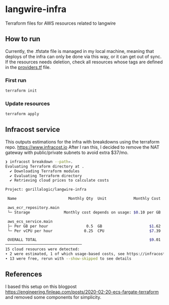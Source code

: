 # langwire-infra
Terraform files for AWS resources related to langwire

## How to run
Currently, the .tfstate file is managed in my local machine, meaning that deploys of the infra can only be done via this way, or it can get out of sync. If the resources needs deletion, check all resources whose tags are defined in the [providers.tf](providers.tf#L15) file.

### First run
```bash
terraform init 
```
### Update resources
```bash
terraform apply
```

## Infracost service
This outputs estimations for the infra with breakdowns using the terraform repo. https://www.infracost.io
After I ran this, I decided to remove the NAT gateway with public/private subnets to avoid extra $37/mo.

```bash
❯ infracost breakdown --path=.
Evaluating Terraform directory at .
  ✔ Downloading Terraform modules
  ✔ Evaluating Terraform directory
  ✔ Retrieving cloud prices to calculate costs

Project: gorillalogic/langwire-infra

 Name                       Monthly Qty  Unit            Monthly Cost

 aws_ecr_repository.main
 └─ Storage               Monthly cost depends on usage: $0.10 per GB

 aws_ecs_service.main
 ├─ Per GB per hour                 0.5  GB                     $1.62
 └─ Per vCPU per hour              0.25  CPU                    $7.39

 OVERALL TOTAL                                                  $9.01
──────────────────────────────────
15 cloud resources were detected:
∙ 2 were estimated, 1 of which usage-based costs, see https://infracost.io/usage-file
∙ 13 were free, rerun with --show-skipped to see details

```

## References

I based this setup on this blogpost https://engineering.finleap.com/posts/2020-02-20-ecs-fargate-terraform and removed some components for simplicity.
